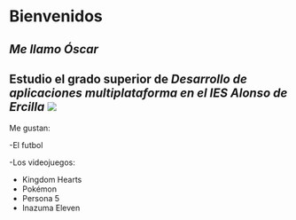 # Bienvenidos
## *Me llamo Óscar*
###
Estudio el grado superior de **Desarrollo de aplicaciones multiplataforma* en el **IES Alonso de Ercilla*
<img src=https://pbs.twimg.com/profile_images/471257498830139392/Raio_48T_400x400.jpeg>**
---
Me gustan:

-El futbol

-Los videojuegos:
  - Kingdom Hearts
  - Pokémon
  - Persona 5
  - Inazuma Eleven



<!--![Logo Ercilla](imagen/Raio_48T_400x400.jpeg)-->


<!--
**politoadnu-nob/politoadnu-nob** is a ✨ _special_ ✨ repository because its `README.md` (this file) appears on your GitHub profile.

Here are some ideas to get you started:

- 🔭 I’m currently working on ...
- 🌱 I’m currently learning ...
- 👯 I’m looking to collaborate on ...
- 🤔 I’m looking for help with ...
- 💬 Ask me about ...
- 📫 How to reach me: ...
- 😄 Pronouns: ...
- ⚡ Fun fact: ...
-->
